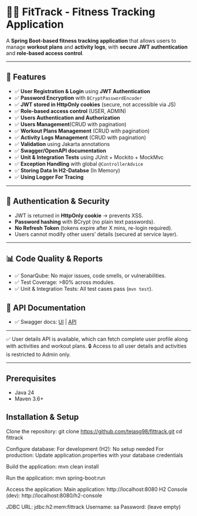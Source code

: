 # 🏋️‍♂️ FitTrack - Fitness Tracking Application

A **Spring Boot-based fitness tracking application** that allows users to manage **workout plans** and **activity logs**, with **secure JWT authentication** and **role-based access control**.

---

## 🚀 Features

- ✅ **User Registration & Login** using **JWT Authentication**
- ✅ **Password Encryption** with `BCryptPasswordEncoder`
- ✅ **JWT stored in HttpOnly cookies** (secure, not accessible via JS)
- ✅ **Role-based access control** (USER, ADMIN)
- ✅ **Users Authentication and Authorization**
- ✅ **Users Management**(CRUD with pagination)
- ✅ **Workout Plans Management** (CRUD with pagination)
- ✅ **Activity Logs Management** (CRUD with pagination)
- ✅ **Validation** using Jakarta annotations
- ✅ **Swagger/OpenAPI documentation**
- ✅ **Unit & Integration Tests** using JUnit + Mockito + MockMvc
- ✅ **Exception Handling** with global `@ControllerAdvice`
- ✅ **Storing Data In H2-Databse** (In Memory)
- ✅ **Using Logger For Tracing**

---

## 🔐 Authentication & Security

- JWT is returned in **HttpOnly cookie** → prevents XSS.
- **Password hashing** with BCrypt (no plain text passwords).
- **No Refresh Token** (tokens expire after X mins, re-login required).
- Users cannot modify other users’ details (secured at service layer).
----

## 📊 Code Quality & Reports

- ✅ SonarQube: No major issues, code smells, or vulnerabilities.
- ✅ Test Coverage: >80% across modules.
- ✅ Unit & Integration Tests: All test cases pass (`mvn test`).

## 📖 API Documentation
- ✅ Swagger docs: [UI](http://localhost:8080/swagger-ui/index.html) | [API](http://localhost:8080/v3/api-docs)
  
----

✅ User details API is available, which can fetch complete user profile along with activities and workout plans.
🔒 Access to all user details and activities is restricted to Admin only.

----

## Prerequisites
- Java 24
- Maven 3.6+

## Installation & Setup
Clone the repository:
git clone https://github.com/tejasg98/fittrack.git
cd fittrack

Configure database:
For development (H2): No setup needed
For production: Update application.properties with your database credentials

Build the application:
mvn clean install

Run the application:
mvn spring-boot:run

Access the application:
Main application: http://localhost:8080
H2 Console (dev): http://localhost:8080/h2-console

JDBC URL: jdbc:h2:mem:fittrack
Username: sa
Password: (leave empty) 
